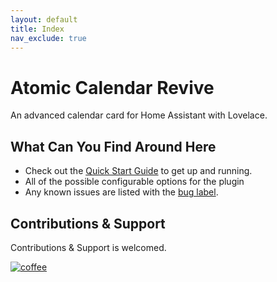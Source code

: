 ```yaml
---
layout: default
title: Index
nav_exclude: true
---
```


# Atomic Calendar Revive

An advanced calendar card for Home Assistant with Lovelace.

## What Can You Find Around Here

- Check out the [Quick Start Guide](https://marksie1988.github.io/atomic-calendar-revive/quickstart.html) to get up and running.
- All of the possible configurable options for the plugin
- Any known issues are listed with the [bug label](https://github.com/marksie1988/PyArr/issues?q=is%3Aissue+is%3Aopen+label%3Abug).

## Contributions & Support

Contributions & Support is welcomed.

[![coffee](https://www.buymeacoffee.com/assets/img/custom_images/black_img.png)](https://www.buymeacoffee.com/marksie1988)
